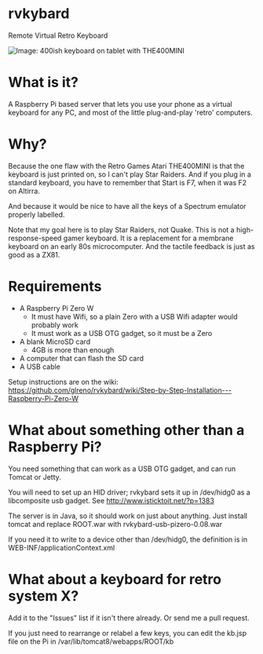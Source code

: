 # rvkybard

Remote Virtual Retro Keyboard

![Image: 400ish keyboard on tablet with THE400MINI](https://raw.githubusercontent.com/wiki/glreno/rvkybard/imx/rvkybard_setup.0.06.jpg)

# What is it?

A Raspberry Pi based server that lets you use your phone as a
virtual keyboard for any PC, and most of the little plug-and-play
'retro' computers.

# Why?

Because the one flaw with the Retro Games Atari THE400MINI is that the keyboard is just printed on, so I can't play Star Raiders. And if you plug in a standard keyboard, you have to remember that Start is F7, when it was F2 on Altirra.

And because it would be nice to have all the keys of a Spectrum emulator properly labelled.

Note that my goal here is to play Star Raiders, not Quake. This is not a high-response-speed gamer keyboard. It is a replacement for a membrane keyboard on an early 80s microcomputer. And the tactile feedback is just as good as a ZX81.

# Requirements

- A Raspberry Pi Zero W
    - It must have Wifi, so a plain Zero with a USB Wifi adapter would probably work
    - It must work as a USB OTG gadget, so it must be a Zero
- A blank MicroSD card
    - 4GB is more than enough
- A computer that can flash the SD card
- A USB cable

Setup instructions are on the wiki: https://github.com/glreno/rvkybard/wiki/Step-by-Step-Installation---Raspberry-Pi-Zero-W

# What about something other than a Raspberry Pi?

You need something that can work as a USB OTG gadget,
and can run Tomcat or Jetty.

You will need to set up an HID driver; rvkybard sets it up in /dev/hidg0 as a libcomposite usb gadget. See http://www.isticktoit.net/?p=1383

The server is in Java, so it should work on just about anything. Just install tomcat and replace ROOT.war with rvkybard-usb-pizero-0.08.war

If you need it to write to a device other than /dev/hidg0, the definition is in WEB-INF/applicationContext.xml

# What about a keyboard for retro system X?

Add it to the "Issues" list if it isn't there already.
Or send me a pull request.

If you just need to rearrange or relabel a few keys, you can edit the kb.jsp file on the Pi in /var/lib/tomcat8/webapps/ROOT/kb
